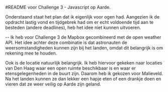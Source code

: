 #README voor Challenge 3 - Javascript op Aarde.

Onderstaand staat het plan dat ik eigenlijk voor ogen had. Aangezien ik de opdracht lastig vond en tijdgebrek had om er echt voldoende tijd aan te besteden (andere deadlines), heb het idee niet kunnen uitvoeren. 

--
Ik heb voor Challenge 3 de Mapbox gecombineerd met de open weather API. Het idee achter deze combinatie is dat astronauten de weersomstandigheden kunnen zijn bij het landen, omdat dit belangrijk is om rekening mee te houden.

Ook is de locatie natuurlijk belangrijk. Ik heb hiervoor gekeken naar locaties van Den Haag waar een open ruimte beschikbaar is en waar er etensgelegenheden in de buurt zijn. Daarom heb ik gekozen voor Malieveld. Na het landen kunnen ze dan lekker een hapje eten of een drankje doen en vieren dat ze weer veilig op Aarde zijn geland.